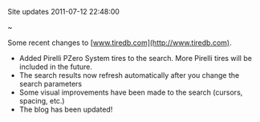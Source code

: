 Site updates
2011-07-12 22:48:00

~

Some recent changes to [www.tiredb.com](http://www.tiredb.com).

* Added Pirelli PZero System tires to the search. More Pirelli tires will be included in the future.
* The search results now refresh automatically after you change the search parameters
* Some visual improvements have been made to the search (cursors, spacing, etc.)
* The blog has been updated!